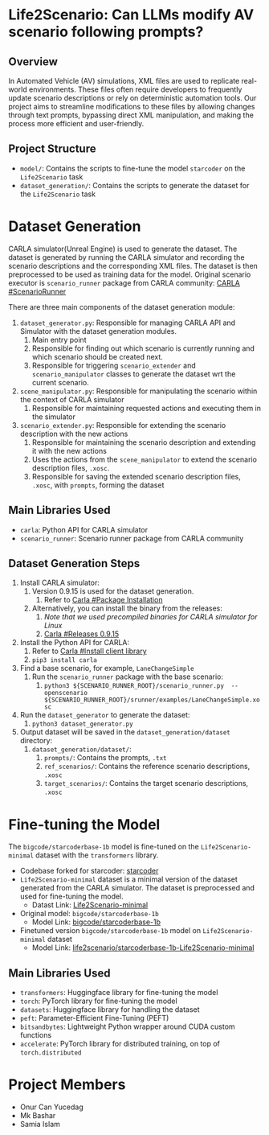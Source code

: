 # Life2Scenario: Can LLMs modify AV scenario following prompts?

## Overview
In Automated Vehicle (AV) simulations, XML files are used to replicate real-world environments. These
files often require developers to frequently update scenario descriptions or rely on deterministic automation
tools. Our project aims to streamline modifications to these files by allowing changes through text prompts,
bypassing direct XML manipulation, and making the process more efficient and user-friendly.

## Project Structure
- `model/`: Contains the scripts to fine-tune the model `starcoder` on the `Life2Scenario` task
- `dataset_generation/`: Contains the scripts to generate the dataset for the `Life2Scenario` task

# Dataset Generation
CARLA simulator(Unreal Engine) is used to generate the dataset. The dataset is generated by running the CARLA simulator and recording the scenario descriptions and the corresponding XML files. The dataset is then preprocessed to be used as training data for the model. Original scenario executor is `scenario_runner` package from CARLA community: [CARLA #ScenarioRunner](https://github.com/carla-simulator/scenario_runner)

There are three main components of the dataset generation module:
1. `dataset_generator.py`: Responsible for managing CARLA API and Simulator with the dataset generation modules.
   1. Main entry point
   2. Responsible for finding out which scenario is currently running and which scenario should be created next.
   3. Responsible for triggering `scenario_extender` and `scenario_manipulator` classes to generate the dataset wrt the current scenario.
2. `scene_manipulator.py`: Responsible for manipulating the scenario within the context of CARLA simulator
   1. Responsible for maintaining requested actions and executing them in the simulator
3. `scenario_extender.py`: Responsible for extending the scenario description with the new actions
   1. Responsible for maintaining the scenario description and extending it with the new actions
   2. Uses the actions from the `scene_manipulator` to extend the scenario description files, `.xosc`.
   3. Responsible for saving the extended scenario description files, `.xosc`, with `prompts`, forming the dataset

## Main Libraries Used
- `carla`: Python API for CARLA simulator
- `scenario_runner`: Scenario runner package from CARLA community

## Dataset Generation Steps
1. Install CARLA simulator:
   1. Version 0.9.15 is used for the dataset generation. 
      1. Refer to [Carla #Package Installation](https://carla.readthedocs.io/en/latest/start_quickstart/#carla-installation)
   2. Alternatively, you can install the binary from the releases:
      1. _Note that we used precompiled binaries for CARLA simulator for Linux_
      2. [Carla #Releases 0.9.15](https://github.com/carla-simulator/carla/releases/tag/0.9.15)
2. Install the Python API for CARLA:
   1. Refer to [Carla #Install client library](https://carla.readthedocs.io/en/latest/start_quickstart/#carla-installation)
   2. `pip3 install carla`
3. Find a base scenario, for example, `LaneChangeSimple`
   1. Run the `scenario_runner` package with the base scenario:
      1. `python3 ${SCENARIO_RUNNER_ROOT}/scenario_runner.py  --openscenario ${SCENARIO_RUNNER_ROOT}/srunner/examples/LaneChangeSimple.xosc`
4. Run the `dataset_generator` to generate the dataset:
   1. `python3 dataset_generator.py`
5. Output dataset will be saved in the `dataset_generation/dataset` directory:
   1. `dataset_generation/dataset/`:
      1. `prompts/`: Contains the prompts, `.txt`
      2. `ref_scenarios/`: Contains the reference scenario descriptions, `.xosc`
      3. `target_scenarios/`: Contains the target scenario descriptions, `.xosc`

# Fine-tuning the Model
The `bigcode/starcoderbase-1b` model is fine-tuned on the `Life2Scenario-minimal` dataset with the `transformers` library. 


- Codebase forked for starcoder: [starcoder](https://github.com/bigcode-project/starcoder)
- `Life2Scenario-minimal` dataset is a minimal version of the dataset generated from the CARLA simulator. The dataset is preprocessed and used for fine-tuning the model.
  - Datast Link: [Life2Scenario-minimal](https://drive.google.com/file/d/1Uaur3zMT0P5XWMYMRducxS1vf96F6CV9/view?usp=sharing)
- Original model: `bigcode/starcoderbase-1b`
  - Model Link: [bigcode/starcoderbase-1b](https://huggingface.co/bigcode/starcoderbase-1b)
- Finetuned version `bigcode/starcoderbase-1b` model on `Life2Scenario-minimal` dataset
  - Model Link: [life2scenario/starcoderbase-1b-Life2Scenario-minimal](https://huggingface.co/life2scenario/starcoderbase-1b-Life2Scenario-minimal)


## Main Libraries Used
- `transformers`: Huggingface library for fine-tuning the model
- `torch`: PyTorch library for fine-tuning the model
- `datasets`: Huggingface library for handling the dataset
- `peft`: Parameter-Efficient Fine-Tuning (PEFT) 
- `bitsandbytes`: Lightweight Python wrapper around CUDA custom functions
- `accelerate`: PyTorch library for distributed training, on top of `torch.distributed`

# Project Members
- Onur Can Yucedag
- Mk Bashar 
- Samia Islam